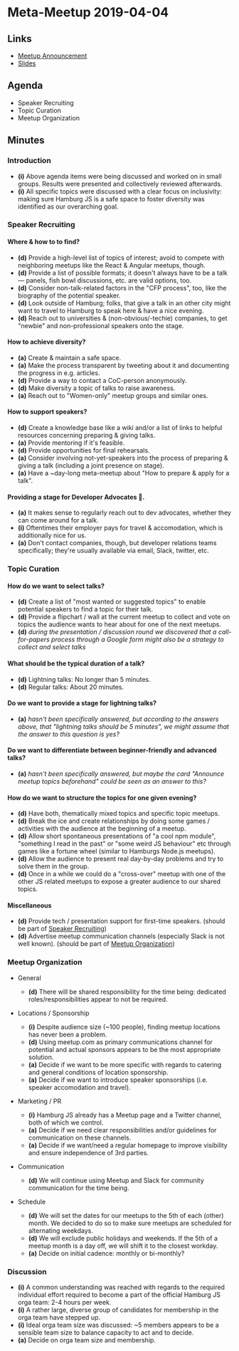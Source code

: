 # Meta-Meetup 2019-04-04

## Links

- [Meetup Announcement](https://www.meetup.com/hamburg-js/events/260039609/)
- [Slides](https://slides.com/dmbch/deck-11-12-ce346abf-6f61-4cbd-9f98-596152b51175-15-17-19-21/)

## Agenda

- Speaker Recruiting
- Topic Curation
- Meetup Organization

## Minutes

### Introduction

- __(i)__ Above agenda items were being discussed and worked on in small groups. Results were presented and collectively reviewed afterwards.
- __(i)__ All specific topics were discussed with a clear focus on inclusivity: making sure Hamburg JS is a safe space to foster diversity was identified as our overarching goal.

### Speaker Recruiting

#### Where & how to to find?

- __(d)__ Provide a high-level list of topics of interest; avoid to compete with neighboring meetups like the React & Angular meetups, though.
- __(d)__ Provide a list of possible formats; it doesn't always have to be a talk — panels, fish bowl discussions, etc. are valid options, too.
- __(d)__ Consider non-talk-related factors in the "CFP process", too, like the biography of the potential speaker.
- __(d)__ Look outside of Hamburg; folks, that give a talk in an other city might want to travel to Hamburg to speak here & have a nice evening.
- __(d)__ Reach out to universities & (non-obvious/-techie) companies, to get "newbie" and non-professional speakers onto the stage.

#### How to achieve diversity?

- __(a)__ Create & maintain a safe space.
- __(a)__ Make the process transparent by tweeting about it and documenting the progress in e.g. articles.
- __(d)__ Provide a way to contact a CoC-person anonymously.
- __(d)__ Make diversity a topic of talks to raise awareness.
- __(a)__ Reach out to "Women-only" meetup groups and similar ones.

#### How to support speakers?

- __(d)__ Create a knowledge base like a wiki and/or a list of links to helpful resources concerning preparing & giving talks.
- __(a)__ Provide mentoring if it's feasible.
- __(d)__ Provide opportunities for final rehearsals.
- __(a)__ Consider involving not-yet-speakers into the process of preparing & giving a talk (including a joint presence on stage).
- __(a)__ Have a ~day-long meta-meetup about "How to prepare & apply for a talk".

#### Providing a stage for Developer Advocates 🥑.

- __(a)__ It makes sense to regularly reach out to dev advocates, whether they can come around for a talk.
- __(i)__ Oftentimes their employer pays for travel & accomodation, which is additionally nice for us.
- __(a)__ Don't contact companies, though, but developer relations teams specifically; they're usually available via email, Slack, twitter, etc.

### Topic Curation

#### How do we want to select talks?

- __(d)__ Create a list of "most wanted or suggested topics" to enable potential speakers to find a topic for their talk.
- __(d)__ Provide a flipchart / wall at the current meetup to collect and vote on topics the audience wants to hear about for one of the next meetups.
- __(d)__ *during the presentation / discussion round we discovered that a call-for-papers process through a Google form might also be a strategy to collect and select talks*

#### What should be the typical duration of a talk?

- __(d)__ Lightning talks: No longer than 5 minutes.
- __(d)__ Regular talks: About 20 minutes.

#### Do we want to provide a stage for lightning talks?

- __(a)__ *hasn't been specifically answered, but according to the answers above, that "lightning talks should be 5 minutes", we might assume that the answer to this question is yes?*

#### Do we want to differentiate between beginner-friendly and advanced talks?

- __(a)__ *hasn't been specifically answered, but maybe the card "Announce meetup topics beforehand" could be seen as an answer to this?*

#### How do we want to structure the topics for one given evening?

- __(d)__ Have both, thematically mixed topics and specific topic meetups.
- __(d)__ Break the ice and create relationships by doing some games / activities with the audience at the beginning of a meetup.
- __(d)__ Allow short spontaneous presentations of "a cool npm module", "something I read in the past" or "some weird JS behaviour" etc through games like a fortune wheel (similar to Hamburgs Node.js meetups).
- __(d)__ Allow the audience to present real day-by-day problems and try to solve them in the group.
- __(d)__ Once in a while we could do a "cross-over" meetup with one of the other JS related meetups to expose a greater audience to our shared topics.

#### Miscellaneous

- __(d)__ Provide tech / presentation support for first-time speakers. (should be part of [Speaker Recruiting](#speaker-recruiting))
- __(d)__ Advertise meetup communication channels (especially Slack is not well known). (should be part of [Meetup Organization](#meetup-organization))

### Meetup Organization

- General

  - __(d)__ There will be shared responsibility for the time being: dedicated roles/responsibilities appear to not be required.

- Locations / Sponsorship

  - __(i)__ Despite audience size (~100 people), finding meetup locations has never been a problem.
  - __(d)__ Using meetup.com as primary communications channel for potential and actual sponsors appears to be the most appropriate solution.
  - __(a)__ Decide if we want to be more specific with regards to catering and general conditions of location sponsorship.
  - __(a)__ Decide if we want to introduce speaker sponsorships (i.e. speaker accomodation and travel).

- Marketing / PR

  - __(i)__ Hamburg JS already has a Meetup page and a Twitter channel, both of which we control.
  - __(a)__ Decide if we need clear responsibilities and/or guidelines for communication on these channels.
  - __(a)__ Decide if we want/need a regular homepage to improve visibility and ensure independence of 3rd parties.

- Communication

  - __(d)__ We will continue using Meetup and Slack for community communication for the time being.

- Schedule
  - __(d)__ We will set the dates for our meetups to the 5th of each (other) month. We decided to do so to make sure meetups are scheduled for alternating weekdays.
  - __(d)__ We will exclude public holidays and weekends. If the 5th of a meetup month is a day off, we will shift it to the closest workday.
  - __(a)__ Decide on initial cadence: monthly or bi-monthly?

### Discussion

- __(i)__ A common understanding was reached with regards to the required individual effort required to become a part of the official Hamburg JS orga team: 2-4 hours per week.
- __(i)__ A rather large, diverse group of candidates for membership in the orga team have stepped up.
- __(i)__ Ideal orga team size was discussed: ~5 members appears to be a sensible team size to balance capacity to act and to decide.
- __(a)__ Decide on orga team size and membership.
